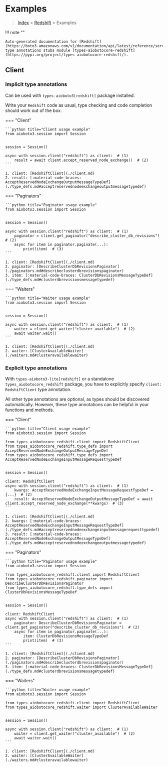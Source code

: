 # Examples

> [Index](../README.md) > [Redshift](./README.md) > Examples

!!! note ""

    Auto-generated documentation for [Redshift](https://boto3.amazonaws.com/v1/documentation/api/latest/reference/services/redshift.html#Redshift)
    type annotations stubs module [types-aiobotocore-redshift](https://pypi.org/project/types-aiobotocore-redshift/).

## Client

### Implicit type annotations

Can be used with `types-aioboto3[redshift]` package installed.

Write your `Redshift` code as usual,
type checking and code completion should work out of the box.



=== "Client"

    ```python title="Client usage example"
    from aioboto3.session import Session


    session = Session()

    async with session.client("redshift") as client:  # (1)
        result = await client.accept_reserved_node_exchange()  # (2)
    ```

    1. client: [RedshiftClient](./client.md)
    2. result: [:material-code-braces: AcceptReservedNodeExchangeOutputMessageTypeDef](./type_defs.md#acceptreservednodeexchangeoutputmessagetypedef) 



=== "Paginators"

    ```python title="Paginator usage example"
    from aioboto3.session import Session


    session = Session()

    async with session.client("redshift") as client:  # (1)
        paginator = client.get_paginator("describe_cluster_db_revisions")  # (2)
        async for item in paginator.paginate(...):
            print(item)  # (3)
    ```

    1. client: [RedshiftClient](./client.md)
    2. paginator: [DescribeClusterDbRevisionsPaginator](./paginators.md#describeclusterdbrevisionspaginator)
    3. item: [:material-code-braces: ClusterDbRevisionsMessageTypeDef](./type_defs.md#clusterdbrevisionsmessagetypedef) 



=== "Waiters"

    ```python title="Waiter usage example"
    from aioboto3.session import Session


    session = Session()

    async with session.client("redshift") as client:  # (1)
        waiter = client.get_waiter("cluster_available")  # (2)
        await waiter.wait()
    ```

    1. client: [RedshiftClient](./client.md)
    2. waiter: [ClusterAvailableWaiter](./waiters.md#clusteravailablewaiter)


### Explicit type annotations

With `types-aioboto3-lite[redshift]`
or a standalone `types_aiobotocore_redshift` package, you have to explicitly specify
`client: RedshiftClient` type annotation.

All other type annotations are optional, as types should be discovered automatically.
However, these type annotations can be helpful in your functions and methods.


=== "Client"

    ```python title="Client usage example"
    from aioboto3.session import Session

    from types_aiobotocore_redshift.client import RedshiftClient
    from types_aiobotocore_redshift.type_defs import AcceptReservedNodeExchangeOutputMessageTypeDef
    from types_aiobotocore_redshift.type_defs import AcceptReservedNodeExchangeInputMessageRequestTypeDef


    session = Session()

    client: RedshiftClient
    async with session.client("redshift") as client:  # (1)
        kwargs: AcceptReservedNodeExchangeInputMessageRequestTypeDef = {...}  # (2)
        result: AcceptReservedNodeExchangeOutputMessageTypeDef = await client.accept_reserved_node_exchange(**kwargs)  # (3)
    ```

    1. client: [RedshiftClient](./client.md)
    2. kwargs: [:material-code-braces: AcceptReservedNodeExchangeInputMessageRequestTypeDef](./type_defs.md#acceptreservednodeexchangeinputmessagerequesttypedef) 
    3. result: [:material-code-braces: AcceptReservedNodeExchangeOutputMessageTypeDef](./type_defs.md#acceptreservednodeexchangeoutputmessagetypedef) 



=== "Paginators"

    ```python title="Paginator usage example"
    from aioboto3.session import Session

    from types_aiobotocore_redshift.client import RedshiftClient
    from types_aiobotocore_redshift.paginator import DescribeClusterDbRevisionsPaginator
    from types_aiobotocore_redshift.type_defs import ClusterDbRevisionsMessageTypeDef


    session = Session()

    client: RedshiftClient
    async with session.client("redshift") as client:  # (1)
        paginator: DescribeClusterDbRevisionsPaginator = client.get_paginator("describe_cluster_db_revisions")  # (2)
        async for item in paginator.paginate(...):
            item: ClusterDbRevisionsMessageTypeDef
            print(item)  # (3)
    ```

    1. client: [RedshiftClient](./client.md)
    2. paginator: [DescribeClusterDbRevisionsPaginator](./paginators.md#describeclusterdbrevisionspaginator)
    3. item: [:material-code-braces: ClusterDbRevisionsMessageTypeDef](./type_defs.md#clusterdbrevisionsmessagetypedef) 



=== "Waiters"

    ```python title="Waiter usage example"
    from aioboto3.session import Session

    from types_aiobotocore_redshift.client import RedshiftClient
    from types_aiobotocore_redshift.waiter import ClusterAvailableWaiter


    session = Session()

    async with session.client("redshift") as client:  # (1)
        waiter = client.get_waiter("cluster_available")  # (2)
        await waiter.wait()
    ```

    1. client: [RedshiftClient](./client.md)
    2. waiter: [ClusterAvailableWaiter](./waiters.md#clusteravailablewaiter)


